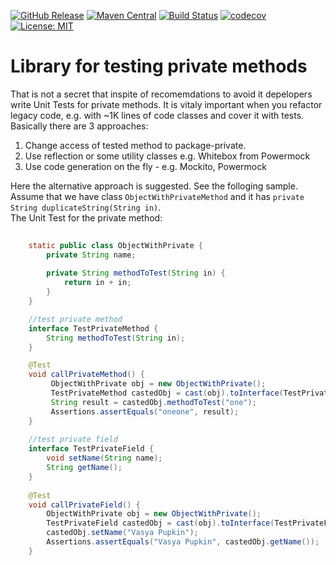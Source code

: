 [![GitHub Release](https://img.shields.io/github/release/dimpon/testprivate.svg?style=flat)](https://github.com/dimpon/testprivate/releases)
[![Maven Central](https://maven-badges.herokuapp.com/maven-central/io.github.dimpon/testprivate/badge.svg)](https://maven-badges.herokuapp.com/maven-central/io.github.dimpon/testprivate)
[![Build Status](https://travis-ci.com/dimpon/testprivate.svg?branch=master)](https://travis-ci.com/dimpon/testprivate)
[![codecov](https://codecov.io/gh/dimpon/testprivate/branch/master/graph/badge.svg)](https://codecov.io/gh/dimpon/testprivate)
[![License: MIT](https://img.shields.io/badge/License-MIT-green.svg)](https://opensource.org/licenses/MIT)

# Library for testing private methods

That is not a secret that inspite of recomemdations to avoid it depelopers write Unit Tests for private methods.
It is vitaly important when you refactor legacy code, e.g. with ~1K lines of code classes and cover it with tests.
Basically there are 3 approaches:  
1. Change access of tested method to package-private.
2. Use reflection or some utility classes e.g. Whitebox from Powermock
3. Use code generation on the fly - e.g. Mockito, Powermock

Here the alternative approach is suggested. See the folloging sample. 
Assume that we have class `ObjectWithPrivateMethod` and it has `private String duplicateString(String in)`.  
The Unit Test for the private method:
```java
    
    static public class ObjectWithPrivate {
	    private String name;
	
        private String methodToTest(String in) {
            return in + in;
        }
    }

    //test private method
    interface TestPrivateMethod {
        String methodToTest(String in);
    }

    @Test
    void callPrivateMethod() {
         ObjectWithPrivate obj = new ObjectWithPrivate();
         TestPrivateMethod castedObj = cast(obj).toInterface(TestPrivateMethod.class);
         String result = castedObj.methodToTest("one");
         Assertions.assertEquals("oneone", result);
    }
    
    //test private field
    interface TestPrivateField {
	    void setName(String name);
	    String getName();
    }
    
    @Test
    void callPrivateField() {
        ObjectWithPrivate obj = new ObjectWithPrivate();
        TestPrivateField castedObj = cast(obj).toInterface(TestPrivateField.class);
        castedObj.setName("Vasya Pupkin");
        Assertions.assertEquals("Vasya Pupkin", castedObj.getName());
    }
    
```

